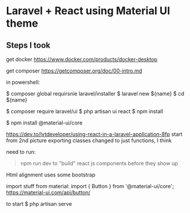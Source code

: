 # Laravel + React using Material UI theme
## Steps I took

get docker
https://www.docker.com/products/docker-desktop

get composer
https://getcomposer.org/doc/00-intro.md

in powershell:

$ composer global requirsnie laravel/installer
$ laravel new ${name}
$ cd ${name}

$ composer require laravel/ui
$ php artisan ui react
$ npm install

$ npm install @material-ui/core

https://dev.to/lvtdeveloper/using-react-in-a-laravel-application-8fp
start from 2nd picture
exporting classes changed to just functions, I think

need to run:
> npm run dev
to "build" react js components before they show up

Html alignment uses some bootstrap

import stuff from material:
import { Button } from '@material-ui/core';
https://material-ui.com/api/button/

to start
$ php artisan serve